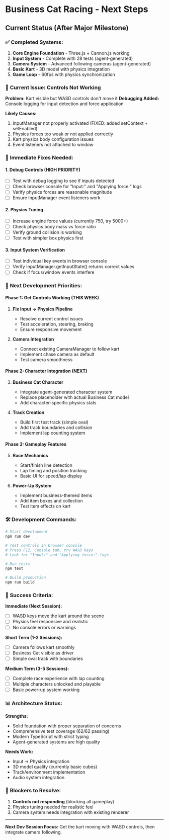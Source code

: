 # Business Cat Racing - Next Steps

## Current Status (After Major Milestone)

### ✅ **Completed Systems:**
1. **Core Engine Foundation** - Three.js + Cannon.js working
2. **Input System** - Complete with 28 tests (agent-generated)
3. **Camera System** - Advanced following cameras (agent-generated)  
4. **Basic Kart** - 3D model with physics integration
5. **Game Loop** - 60fps with physics synchronization

### 🐛 **Current Issue: Controls Not Working**
**Problem:** Kart visible but WASD controls don't move it
**Debugging Added:** Console logging for input detection and force application

**Likely Causes:**
1. InputManager not properly activated (FIXED: added setContext + setEnabled)
2. Physics forces too weak or not applied correctly
3. Kart physics body configuration issues
4. Event listeners not attached to window

### 🔧 **Immediate Fixes Needed:**

#### **1. Debug Controls (HIGH PRIORITY)**
- [ ] Test with debug logging to see if inputs detected
- [ ] Check browser console for "Input:" and "Applying force:" logs
- [ ] Verify physics forces are reasonable magnitude
- [ ] Ensure InputManager event listeners work

#### **2. Physics Tuning**
- [ ] Increase engine force values (currently 750, try 5000+)
- [ ] Check physics body mass vs force ratio
- [ ] Verify ground collision is working
- [ ] Test with simpler box physics first

#### **3. Input System Verification**
- [ ] Test individual key events in browser console
- [ ] Verify InputManager.getInputState() returns correct values
- [ ] Check if focus/window events interfere

### 🚀 **Next Development Priorities:**

#### **Phase 1: Get Controls Working (THIS WEEK)**
1. **Fix Input → Physics Pipeline**
   - Resolve current control issues
   - Test acceleration, steering, braking
   - Ensure responsive movement

2. **Camera Integration**
   - Connect existing CameraManager to follow kart
   - Implement chase camera as default
   - Test camera smoothness

#### **Phase 2: Character Integration (NEXT)**
3. **Business Cat Character**
   - Integrate agent-generated character system
   - Replace placeholder with actual Business Cat model
   - Add character-specific physics stats

4. **Track Creation**
   - Build first test track (simple oval)
   - Add track boundaries and collision
   - Implement lap counting system

#### **Phase 3: Gameplay Features**
5. **Race Mechanics**
   - Start/finish line detection
   - Lap timing and position tracking
   - Basic UI for speed/lap display

6. **Power-Up System** 
   - Implement business-themed items
   - Add item boxes and collection
   - Test item effects on kart

### 🛠 **Development Commands:**

```bash
# Start development
npm run dev

# Test controls in browser console
# Press F12, Console tab, try WASD keys
# Look for "Input:" and "Applying force:" logs

# Run tests
npm test

# Build production
npm run build
```

### 🎯 **Success Criteria:**

**Immediate (Next Session):**
- [ ] WASD keys move the kart around the scene
- [ ] Physics feel responsive and realistic
- [ ] No console errors or warnings

**Short Term (1-2 Sessions):**  
- [ ] Camera follows kart smoothly
- [ ] Business Cat visible as driver
- [ ] Simple oval track with boundaries

**Medium Term (3-5 Sessions):**
- [ ] Complete race experience with lap counting
- [ ] Multiple characters unlocked and playable
- [ ] Basic power-up system working

### 📊 **Architecture Status:**

**Strengths:**
- Solid foundation with proper separation of concerns
- Comprehensive test coverage (62/62 passing)
- Modern TypeScript with strict typing
- Agent-generated systems are high quality

**Needs Work:**
- Input → Physics integration
- 3D model quality (currently basic cubes)
- Track/environment implementation
- Audio system integration

### 🚨 **Blockers to Resolve:**

1. **Controls not responding** (blocking all gameplay)
2. Physics tuning needed for realistic feel
3. Camera system needs integration with existing renderer

---

**Next Dev Session Focus:** Get the kart moving with WASD controls, then integrate camera following.